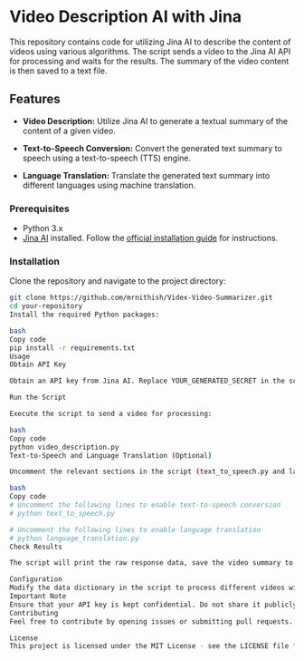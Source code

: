 # Video Description AI with Jina

This repository contains code for utilizing Jina AI to describe the content of videos using various algorithms. The script sends a video to the Jina AI API for processing and waits for the results. The summary of the video content is then saved to a text file.

## Features

- **Video Description:** Utilize Jina AI to generate a textual summary of the content of a given video.
  
- **Text-to-Speech Conversion:** Convert the generated text summary to speech using a text-to-speech (TTS) engine.

- **Language Translation:** Translate the generated text summary into different languages using machine translation.


### Prerequisites

- Python 3.x
- [Jina AI](https://github.com/jina-ai/jina) installed. Follow the [official installation guide](https://docs.jina.ai/chapters/firststeps/install/) for instructions.

### Installation

Clone the repository and navigate to the project directory:

```bash
git clone https://github.com/mrnithish/Videx-Video-Summarizer.git
cd your-repository
Install the required Python packages:

bash
Copy code
pip install -r requirements.txt
Usage
Obtain API Key

Obtain an API key from Jina AI. Replace YOUR_GENERATED_SECRET in the script with your actual API key.

Run the Script

Execute the script to send a video for processing:

bash
Copy code
python video_description.py
Text-to-Speech and Language Translation (Optional)

Uncomment the relevant sections in the script (text_to_speech.py and language_translation.py) to enable text-to-speech conversion and language translation.

bash
Copy code
# Uncomment the following lines to enable text-to-speech conversion
# python text_to_speech.py

# Uncomment the following lines to enable language translation
# python language_translation.py
Check Results

The script will print the raw response data, save the video summary to summary.txt, and generate additional outputs based on enabled features.

Configuration
Modify the data dictionary in the script to process different videos with specific algorithms and languages.
Important Note
Ensure that your API key is kept confidential. Do not share it publicly.
Contributing
Feel free to contribute by opening issues or submitting pull requests. We welcome any improvements or bug fixes.

License
This project is licensed under the MIT License - see the LICENSE file for details.
